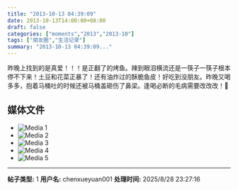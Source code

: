 ```yaml
---
title: "2013-10-13 04:39:09"
date: 2013-10-13T14:00:00+08:00
draft: false
categories: ["moments","2013","2013-10"]
tags: ["朋友圈","生活记录"]
summary: "2013-10-13 04:39:09..."
---
```


昨晚上找到的是真爱！！！是正翻了的烤鱼。辣到眼泪横流还是一筷子一筷子根本停不下来！土豆和花菜正暴了！还有油炸过的酥脆鱼皮！好吃到没朋友。昨晚又喝多多，抱着马桶吐的时候还被马桶盖砸伤了鼻梁。逢喝必断的毛病需要改改改！

## 媒体文件

- ![Media 1](/Moments/photos/2013-10-13/201310130439090.jpg)
- ![Media 2](/Moments/photos/2013-10-13/201310130439091.jpg)
- ![Media 3](/Moments/photos/2013-10-13/201310130439092.jpg)
- ![Media 4](/Moments/photos/2013-10-13/201310130439093.jpg)
- ![Media 5](/Moments/photos/2013-10-13/201310130439094.jpg)

---

**帖子类型:** 1
**用户名:** chenxueyuan001
**处理时间:** 2025/8/28 23:27:16